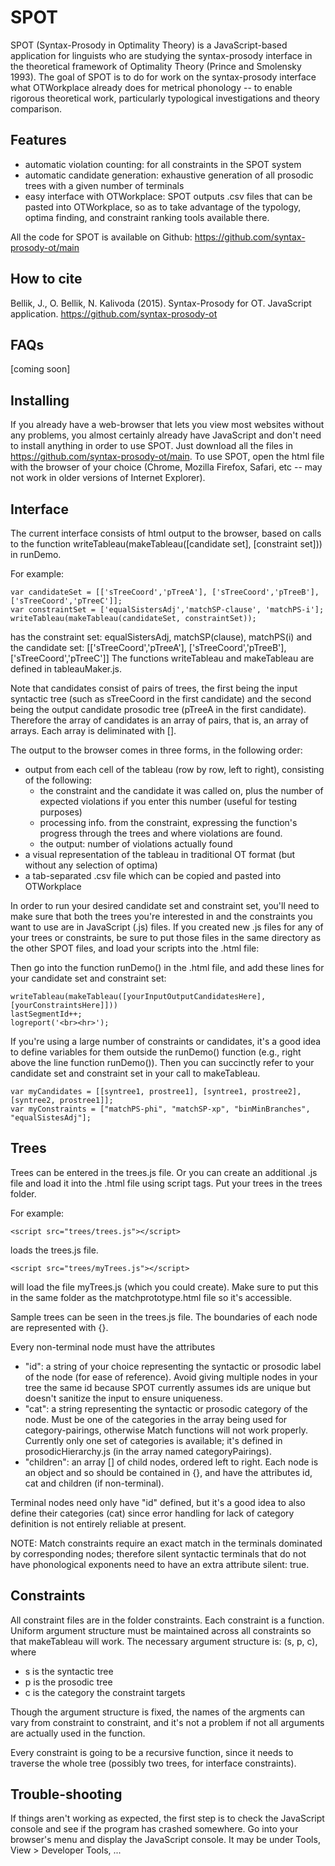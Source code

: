 SPOT
====

SPOT (Syntax-Prosody in Optimality Theory) is a JavaScript-based application for linguists who are studying the syntax-prosody interface in the theoretical framework of Optimality Theory (Prince and Smolensky 1993). The goal of SPOT is to do for work on the syntax-prosody interface what OTWorkplace already does for metrical phonology -- to enable rigorous theoretical work, particularly typological investigations and theory comparison. 

Features
--------
* automatic violation counting: for all constraints in the SPOT system
* automatic candidate generation: exhaustive generation of all prosodic trees with a given number of terminals
* easy interface with OTWorkplace: SPOT outputs .csv files that can be pasted into OTWorkplace, so as to take advantage of the typology, optima finding, and constraint ranking tools available there.

All the code for SPOT is available on Github: https://github.com/syntax-prosody-ot/main

How to cite
-----------
Bellik, J., O. Bellik, N. Kalivoda (2015). Syntax-Prosody for OT. JavaScript application. <https://github.com/syntax-prosody-ot>


FAQs
----
[coming soon]


Installing
----------
If you already have a web-browser that lets you view most websites without any problems, you almost certainly already have JavaScript and don't need to install anything in order to use SPOT. Just download all the files in https://github.com/syntax-prosody-ot/main. To use SPOT, open the html file with the browser of your choice (Chrome, Mozilla Firefox, Safari, etc -- may not work in older versions of Internet Explorer).


Interface
----------
The current interface consists of html output to the browser, based on calls to the function writeTableau(makeTableau([candidate set], [constraint set])) in runDemo. 

For example:

	var candidateSet = [['sTreeCoord','pTreeA'], ['sTreeCoord','pTreeB'], ['sTreeCoord','pTreeC']];
	var constraintSet = ['equalSistersAdj','matchSP-clause', 'matchPS-i'];
	writeTableau(makeTableau(candidateSet, constraintSet));

has the constraint set: equalSistersAdj, matchSP(clause), matchPS(i)
and the candidate set: [['sTreeCoord','pTreeA'], ['sTreeCoord','pTreeB'], ['sTreeCoord','pTreeC']]
The functions writeTableau and makeTableau are defined in tableauMaker.js.

Note that candidates consist of pairs of trees, the first being the input syntactic tree (such as sTreeCoord in the first candidate) and the second being the output candidate prosodic tree (pTreeA in the first candidate). Therefore the array of candidates is an array of pairs, that is, an array of arrays. Each array is deliminated with [].

The output to the browser comes in three forms, in the following order:

* output from each cell of the tableau (row by row, left to right), consisting of the following:
	* the constraint and the candidate it was called on, plus the number of expected violations if you enter this number (useful for testing purposes)
	* processing info. from the constraint, expressing the function's progress through the trees and where violations are found.
	* the output: number of violations actually found
* a visual representation of the tableau in traditional OT format (but without any selection of optima)
* a tab-separated .csv file which can be copied and pasted into OTWorkplace

In order to run your desired candidate set and constraint set, you'll need to make sure that both the trees you're interested in and the constraints you want to use are in JavaScript (.js) files. If you created new .js files for any of your trees or constraints, be sure to put those files in the same directory as the other SPOT files, and load your scripts into the .html file:

<script src="yourScriptNameHere.js"></script>

Then go into the function runDemo() in the .html file, and add these lines for your candidate set and constraint set:

	writeTableau(makeTableau([yourInputOutputCandidatesHere], [yourConstraintsHere]]))
	lastSegmentId++;
	logreport('<br><hr>');
	
If you're using a large number of constraints or candidates, it's a good idea to define variables for them outside the runDemo() function (e.g., right above the line function runDemo()). Then you can succinctly refer to your candidate set and constraint set in your call to makeTableau.

	var myCandidates = [[syntree1, prostree1], [syntree1, prostree2], [syntree2, prostree1]];
	var myConstraints = ["matchPS-phi", "matchSP-xp", "binMinBranches", "equalSistesAdj"];

Trees
-----
Trees can be entered in the trees.js file. Or you can create an additional .js file and load it into the .html file using script tags. Put your trees in the trees folder.

For example: 

	<script src="trees/trees.js"></script> 

loads the trees.js file. 

	<script src="trees/myTrees.js"></script>
	
will load the file myTrees.js (which you could create). Make sure to put this in the same folder as the matchprototype.html file so it's accessible.

Sample trees can be seen in the trees.js file. The boundaries of each node are represented with {}. 

Every non-terminal node must have the attributes 
* "id": a string of your choice representing the syntactic or prosodic label of the node (for ease of reference). Avoid giving multiple nodes in your tree the same id because SPOT currently assumes ids are unique but doesn't sanitize the input to ensure uniqueness.
* "cat": a string representing the syntactic or prosodic category of the node. Must be one of the categories in the array being used for category-pairings, otherwise Match functions will not work properly. Currently only one set of categories is available; it's defined in prosodicHierarchy.js (in the array named categoryPairings).
* "children": an array [] of child nodes, ordered left to right. Each node is an object and so should be contained in {}, and have the attributes id, cat and children (if non-terminal).

Terminal nodes need only have "id" defined, but it's a good idea to also define their categories (cat) since error handling for lack of category definition is not entirely reliable at present.

NOTE: Match constraints require an exact match in the terminals dominated by corresponding nodes; therefore silent syntactic terminals that do not have phonological exponents need to have an extra attribute silent: true.


Constraints
-----------
All constraint files are in the folder constraints. Each constraint is a function. Uniform argument structure must be maintained across all constraints so that makeTableau will work. The necessary argument structure is: (s, p, c), where

* s is the syntactic tree
* p is the prosodic tree
* c is the category the constraint targets

Though the argument structure is fixed, the names of the argments can vary from constraint to constraint, and it's not a problem if not all arguments are actually used in the function.

Every constraint is going to be a recursive function, since it needs to traverse the whole tree (possibly two trees, for interface constraints). 


Trouble-shooting
----------------
If things aren't working as expected, the first step is to check the JavaScript console and see if the program has crashed somewhere. Go into your browser's menu and display the JavaScript console. It may be under Tools, View > Developer Tools, ...

